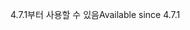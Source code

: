 <span data-ttu-id="d3b62-101">4.7.1부터 사용할 수 있음</span><span class="sxs-lookup"><span data-stu-id="d3b62-101">Available since 4.7.1</span></span>